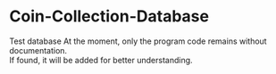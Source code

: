 # Coin-Collection-Database
Test database
At the moment, only the program code remains without documentation.  
If found, it will be added for better understanding.
